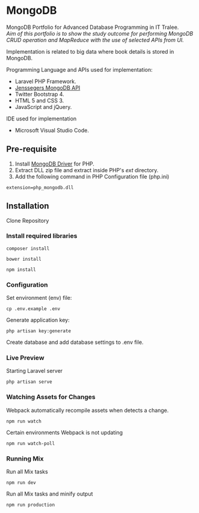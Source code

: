 # MongoDB

MongoDB Portfolio for Advanced Database Programming in IT Tralee.<br>
<i>Aim of this portfolio is to show the study outcome for performing MongoDB CRUD operation and MapReduce with the use of selected APIs from UI.</i>

Implementation is related to big data where book details is stored in MongoDB.

Programming Language and APIs used for implementation:
* Laravel PHP Framework.
* [Jenssegers MongoDB API](https://github.com/jenssegers/laravel-mongodb)
* Twitter Bootstrap 4.
* HTML 5 and CSS 3.
* JavaScript and jQuery.

IDE used for implementation
* Microsoft Visual Studio Code.

## Pre-requisite
1. Install [MongoDB Driver](https://pecl.php.net/package/mongodb/1.5.3/windows) for PHP.<br>
2. Extract DLL zip file and extract inside PHP's <i>ext</i> directory.<br>
3. Add the following command in PHP Configuration file (php.ini)
```
extension=php_mongodb.dll
```


## Installation

Clone Repository

### Install required libraries
```
composer install
```
```
bower install
```
```
npm install
```

### Configuration
Set environment (env) file:
```
cp .env.example .env
```
Generate application key:
```
php artisan key:generate
```
Create database and add database settings to .env file.

### Live Preview
Starting Laravel server
```
php artisan serve
```

### Watching Assets for Changes
Webpack automatically recompile assets when detects a change.
```
npm run watch
```
Certain environments Webpack is not updating
```
npm run watch-poll
```

### Running Mix
Run all Mix tasks
```
npm run dev
```
Run all Mix tasks and minify output
```
npm run production
```